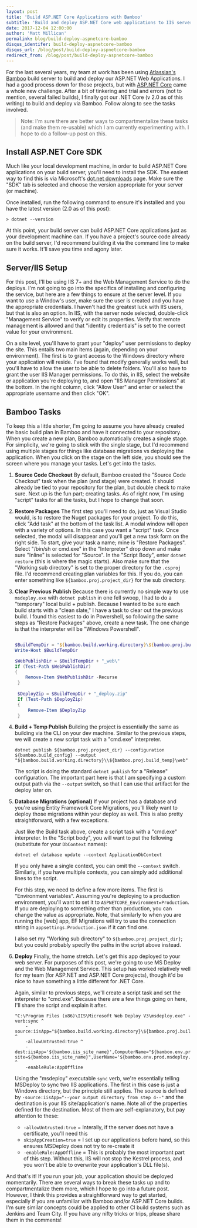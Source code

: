 ```yaml
---
layout: post
title: 'Build ASP.NET Core Applications with Bamboo'
subtitle: 'Build and deploy ASP.NET Core web applications to IIS servers using Bamboo'
date: 2017-12-04 12:00:00
author: 'Matt Millican'
permalink: blog/build-deploy-aspnetcore-bamboo
disqus_identifer: build-deploy-aspnetcore-bamboo
disqus_url: /blog/post/build-deploy-aspnetcore-bamboo
redirect_from: /blog/post/build-deploy-aspnetcore-bamboo
---
```


For the last several years, my team at work has been using [Atlassian's Bamboo](https://www.atlassian.com/software/bamboo) build server to build and deploy our ASP.NET Web Applications.  I had a good process down for those projects, but with [ASP.NET Core](https://docs.microsoft.com/en-us/aspnet/core/) came a whole new challenge.  After a bit of tinkering and trial and errors (not to mention, several failed builds), I finally got our .NET Core (v 2.0 as of this writing) to build and deploy via Bamboo.   Follow along to see the tasks involved.

> Note: I'm sure there are better ways to compartmentalize these tasks (and make them re-usable) which I am currently experimenting with.  I hope to do a follow-up post on this.

## Install ASP.NET Core SDK

Much like your local development machine, in order to build ASP.NET Core applications on your build server, you'll need to install the SDK. The easiest way to find this is via Microsoft's [dot.net downloads](https://www.microsoft.com/net/download/core) page.  Make sure the "SDK" 
tab is selected and choose the version appropriate for your server (or machine).

Once installed, run the following command to ensure it's installed and you have the latest version (2.0 as of this post):

```
> dotnet --version
```

At this point, your build server can build ASP.NET Core applications just as your development machine can.  If you have a project's source code already on the build server, I'd recommend building it via the command line to make sure it works.  It'll save you time and agony later.

## Server/IIS Setup

For this post, I'll be using IIS 7+ and the Web Management Service to do the deploys.  I'm not going to go into the specifics of installing and configuring the service, but here are a few things to ensure at the server level.  If you want to use a Window's user, make sure the user is created and you have the appropriate credentials.  I haven't had the greatest luck with IIS users, but that is also an option.  In IIS, with the server node selected, double-click "Management Service" to verify or edit its properties.  Verify that remote management is allowed and that "identity credentials" is set to the correct value for your environment.

On a site level, you'll have to grant your "deploy" user permissions to deploy the site.  This entails two main items (again, depending on your environment).   The first is to grant access to the Windows directory where your application will reside.  I've found that modify generally works well, but you'll have to allow the user to be able to delete folders.  You'll also have to grant the user IIS Manager permissions.  To do this, in IIS, select the website or application you're deploying to, and open "IIS Manager Permissions" at the bottom.  In the right column, click "Allow User" and enter or select the appropriate username and then click "OK". 

## Bamboo Tasks

To keep this a little shorter, I'm going to assume you have already created the basic build plan in Bamboo and have it connected to your repository.  When you create a new plan, Bamboo automatically creates a single stage.  For simplicity, we're going to stick with the single stage, but I'd recommend using multiple stages for things like database migrations vs deploying the application.  When you click on the stage on the left side, you should see the screen where you manage your tasks.  Let's get into the tasks.

1. **Source Code Checkout** 
    By default, Bamboo created the "Source Code Checkout" task when the plan (and stage) were created.  It should already be tied to your repository for the plan, but double check to make sure.  Next up is the fun part; creating tasks.  As of right now, I'm using "script" tasks for all the tasks, but I hope to change that soon.

1. **Restore Packages** 
    The first step you'll need to do, just as Visual Studio would, is to restore the Nuget packages for your project.  To do this, click "Add task" at the bottom of the task list.  A modal window will open with a variety of options.  In this case you want a "script" task.  Once selected, the modal will disappear and you'll get a new task form on the right side.  To start, give your task a name; mine is "Restore Packages".  Select "/bin/sh or cmd.exe" in the "Interpreter" drop down and make sure "Inline" is selected for "Source".  In the "Script Body", enter `dotnet restore` (this is where the magic starts).  Also make sure that the "Working sub directory" is set to the proper directory for the `.csproj` file.  I'd recommend creating plan variables for this.  If you do, you can enter something like `${bamboo.proj.project_dir}` for the sub directory.

1. **Clear Previous Publish**
    Because there is currently no simple way to use `msdeploy.exe` with `dotnet publish` in one fell swoop, I had to do a "temporary" local build + publish.  Because I wanted to be sure each build starts with a "clean slate," I have a task to clear out the previous build.  I found this easiest to do in Powershell, so following the same steps as "Restore Packages" above, create a new task.  The one change is that the interpreter will be "Windows Powershell".

   ```powershell
   
   $BuildTempDir = "${bamboo.build.working.directory}\${bamboo.proj.build_temp}\"
   Write-Host $BuildTempDir
   
   $WebPublishDir = $BuildTempDir + "_web\"
   If (Test-Path $WebPublishDir)
   {
       Remove-Item $WebPublishDir -Recurse
    }
    
    $DeployZip = $BuildTempDir + "_deploy.zip"
    If (Test-Path $DeployZip)
    {
        Remove-Item $DeployZip
    }

    ```

1. **Build + Temp Publish**
    Building the project is essentially the same as building via the CLI on your dev machine.  Similar to the previous steps, we will create a new script task with a "cmd.exe" interpreter.

    ```
    dotnet publish ${bamboo.proj.project_dir} --configuration ${bamboo.build_config} --output "${bamboo.build.working.directory}\\${bamboo.proj.build_temp}\web"
    ```

    The script is doing the standard `dotnet publish` for a "Release" configuration.  The important part here is that I am specifying a custom output path via the `--output` switch, so that I can use that artifact for the deploy later on.

1. **Database Migrations (optional)**
    If your project has a database and you're using Entity Framework Core Migrations, you'll likely want to deploy those migrations within your deploy as well.  This is also pretty straightforward, with a few exceptions.

    Just like the Build task above, create a script task with a "cmd.exe" interpreter.  In the "Script body", you will want to put the following (substitute for your `DbContext` names):

    ```
    dotnet ef database update --context ApplicationDbContext
    ```

    If you only have a single context, you can omit the `--context` switch.  Similarly, if you have multiple contexts, you can simply add additional lines to the script.  

    For this step, we need to define a few more items.  The first is "Environment variables".  Assuming you're deploying to a production environment, you'll want to set it to `ASPNETCORE_Environment=Production`.  If you are deploying to something other than production, you can change the value as appropriate.  Note, that similarly to when you are running the [web] app, EF Migrations will try to use the connection string in `appsettings.Production.json` if it can find one.  

    I also set my "Working sub directory" to `${bamboo.proj.project_dir}`; but you could probably specify the paths in the script above instead.

1. **Deploy**
    Finally, the home stretch.  Let's get this app deployed to your web server.  For purposes of this post, we're going to use MS Deploy and the Web Management Service.  This setup has worked relatively well for my team (for ASP.NET and ASP.NET Core projects), though it'd be nice to have something a little different for .NET Core.

    Again, similar to previous steps, we'll create a script task and set the interpreter to "cmd.exe".  Because there are a few things going on here, I'll share the script and explain it after.

    ```
    "C:\Program Files (x86)\IIS\Microsoft Web Deploy V3\msdeploy.exe" -verb:sync ^
        -source:iisApp="${bamboo.build.working.directory}\${bamboo.proj.build_temp}\web" ^
        -allowUntrusted:true ^
        -dest:iisApp='${bamboo.iis_site_name}',ComputerName="${bamboo.env.prod.msdeploy.service_url}?site=${bamboo.iis_site_name}",UserName='${bamboo.env.prod.msdeploy.user}',Password='${bamboo.env.prod.msdeploy.password}',AuthType='Basic',skipAppCreation=true ^
        -enableRule:AppOffline
    ```

    Using the "msdeploy" executable `sync` verb, we're essentially telling MSDeploy to sync two IIS applications.  The first in this case is just a Windows directory, but the principle still applies.  The source is defined by `-source:iisApp="--your output directory from step 4--"` and the destination is your IIS site/application's name.  Note all of the properties defined for the destination.  Most of them are self-explanatory, but pay attention to these:

      - `-allowUntrusted:true` = Interally, if the server does not have a certificate, you'll need this
      - `skipAppCreation=true` = I set up our applications before hand, so this ensures MSDeploy does not try to re-create it
      - `-enableRule:AppOffline` = This is probably the most important part of this step.  Without this, IIS will not stop the Kestrel process, and you won't be able to overwrite your application's DLL file(s).


And that's it!  If you run your job, your application should be deployed momentarily.  There are several ways to break these tasks up and to compartmentalize them more, which I hope to go into a future post.  However, I think this provides a straightforward way to get started, especially if you are unfamiliar with Bamboo and/or ASP.NET Core builds.  I'm sure similar concepts could be applied to other CI build systems such as Jenkins and Team City.  If you have any nifty tricks or trips, please share them in the comments!